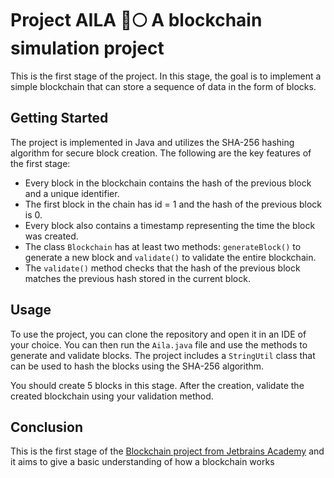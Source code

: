 # Project AILA :rocket::full_moon: A blockchain simulation project

This is the first stage of the project. In this stage, the goal is to implement a simple blockchain that can store a sequence of data in the form of blocks.

## Getting Started
The project is implemented in Java and utilizes the SHA-256 hashing algorithm for secure block creation. The following are the key features of the first stage:
- Every block in the blockchain contains the hash of the previous block and a unique identifier.
- The first block in the chain has id = 1 and the hash of the previous block is 0.
- Every block also contains a timestamp representing the time the block was created.
- The class `Blockchain` has at least two methods: `generateBlock()` to generate a new block and `validate()` to validate the entire blockchain.
- The `validate()` method checks that the hash of the previous block matches the previous hash stored in the current block.

## Usage
To use the project, you can clone the repository and open it in an IDE of your choice. You can then run the `Aila.java` file and use the methods to generate and validate blocks. The project includes a `StringUtil` class that can be used to hash the blocks using the SHA-256 algorithm.

You should create 5 blocks in this stage. After the creation, validate the created blockchain using your validation method.

## Conclusion
This is the first stage of the [Blockchain project from Jetbrains Academy](https://hyperskill.org/projects/50?track=15) and it aims to give a basic understanding of how a blockchain works

